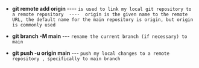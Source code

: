 * **git remote add origin <github account>**  ---- `is used to link my local git repository to a remote repository 
                                                ----  origin is the given name to the remote URL, the default name for the main repository is origin, but origin is commonly used  ` 

* **git branch -M main** --- `rename the current branch (if necessary) to main `

* **git push -u origin main** --- `push my local changes to a remote repository , specifically to main branch `